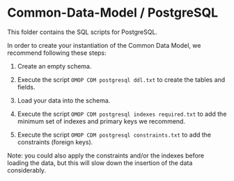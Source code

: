 Common-Data-Model / PostgreSQL
=================

This folder contains the SQL scripts for PostgreSQL.

In order to create your instantiation of the Common Data Model, we recommend following these steps:

1. Create an empty schema.

2. Execute the script `OMOP CDM postgresql ddl.txt` to create the tables and fields.

3. Load your data into the schema.

4. Execute the script `OMOP CDM postgresql indexes required.txt` to add the minimum set of indexes and primary keys we recommend.

5. Execute the script `OMOP CDM postgresql constraints.txt` to add the constraints (foreign keys).

Note: you could also apply the constraints and/or the indexes before loading the data, but this will slow down the insertion of the data considerably.
